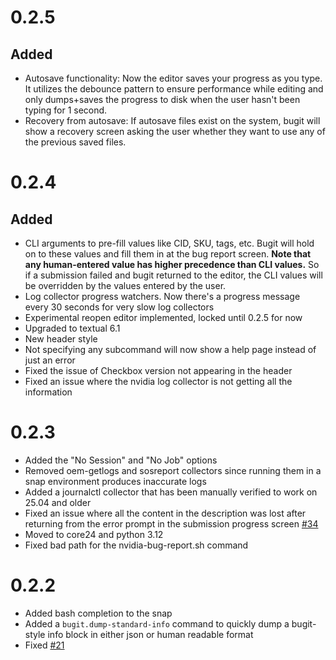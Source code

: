 # 0.2.5

## Added

- Autosave functionality: Now the editor saves your progress as you type. It utilizes the debounce pattern to ensure performance while editing and only dumps+saves the progress to disk when the user hasn't been typing for 1 second.
- Recovery from autosave: If autosave files exist on the system, bugit will show a recovery screen asking the user whether they want to use any of the previous saved files.


# 0.2.4

## Added

- CLI arguments to pre-fill values like CID, SKU, tags, etc. Bugit will hold on to these values and fill them in at the bug report screen. **Note that any human-entered value has higher precedence than CLI values.** So if a submission failed and bugit returned to the editor, the CLI values will be overridden by the values entered by the user.
- Log collector progress watchers. Now there's a progress message every 30 seconds for very slow log collectors
- Experimental reopen editor implemented, locked until 0.2.5 for now
- Upgraded to textual 6.1
- New header style
- Not specifying any subcommand will now show a help page instead of just an error
- Fixed the issue of Checkbox version not appearing in the header
- Fixed an issue where the nvidia log collector is not getting all the information

# 0.2.3

- Added the "No Session" and "No Job" options
- Removed oem-getlogs and sosreport collectors since running them in a snap environment produces inaccurate logs
- Added a journalctl collector that has been manually verified to work on 25.04 and older
- Fixed an issue where all the content in the description was lost after returning from the error prompt in the submission progress screen [#34](https://github.com/canonical/bugit-v2/issues/34)
- Moved to core24 and python 3.12
- Fixed bad path for the nvidia-bug-report.sh command

# 0.2.2

- Added bash completion to the snap
- Added a `bugit.dump-standard-info` command to quickly dump a bugit-style info block in either json or human readable format
- Fixed [#21](https://github.com/canonical/bugit-v2/issues/21)
